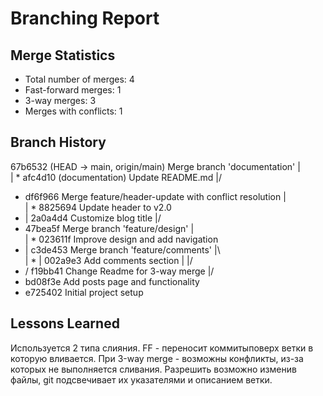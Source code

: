 # Branching Report

## Merge Statistics
- Total number of merges: 4
- Fast-forward merges: 1
- 3-way merges: 3
- Merges with conflicts: 1

## Branch History
   67b6532 (HEAD -> main, origin/main) Merge branch 'documentation'
|\
| * afc4d10 (documentation) Update README.md
|/
*   df6f966 Merge feature/header-update with conflict resolution
|\
| * 8825694 Update header to v2.0
* | 2a0a4d4 Customize blog title
|/
*   47bea5f Merge branch 'feature/design'
|\
| * 023611f Improve design and add navigation
* |   c3de453 Merge branch 'feature/comments'
|\ \
| * | 002a9e3 Add comments section
| |/
* / f19bb41 Change Readme for 3-way merge
|/
* bd08f3e Add posts page and functionality
* e725402 Initial project setup
## Lessons Learned
Используется 2 типа слияния. FF - переносит коммитыповерх ветки в которую вливается. При 3-way merge - возможны конфликты, из-за которых не выполняется сливания. Разрешить возможно изменив файлы, git подсвечивает их указателями и описанием ветки.

